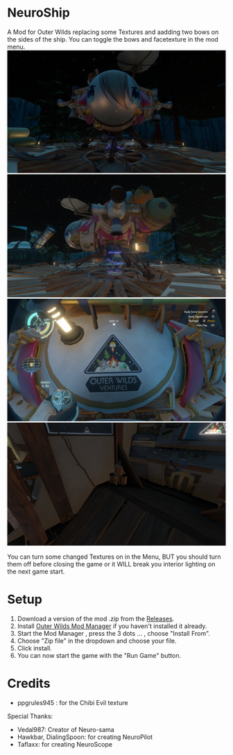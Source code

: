 # NeuroShip
 A Mod for Outer Wilds replacing some Textures and aadding two bows on the sides of the ship. You can toggle the bows and facetexture in the mod menu.
 ![Front](https://github.com/Janitachi/NeuroShip/blob/main/pictures/NeuroShip1.png)
 ![Side](https://github.com/Janitachi/NeuroShip/blob/main/pictures/NeuroShip2.png)
 ![Top](https://github.com/Janitachi/NeuroShip/blob/main/pictures/NeuroShip5.png)
 ![Inside](https://github.com/Janitachi/NeuroShip/blob/main/pictures/NeuroShip3.png)

 You can turn some changed Textures on in the Menu, BUT you should turn them off before closing the game or it WILL break you interior lighting on the next game start.
 
 # Setup
 1. Download a version of the mod .zip from the [Releases](https://github.com/Janitachi/NeuroShip/releases).
 2. Install [Outer Wilds Mod Manager](https://outerwildsmods.com/mod-manager) if you haven't installed it already.
 3. Start the Mod Manager , press the 3 dots ... , choose "Install From".
 4. Choose "Zip file" in the dropdown and choose your file.
 5. Click install.
 6. You can now start the game with the "Run Game" button.

 # Credits
* ppgrules945 : for the Chibi Evil texture

 Special Thanks:

 * Vedal987: Creator of Neuro-sama
 * Hawkbar, DialingSpoon: for creating NeuroPilot
 * Taflaxx: for creating NeuroScope
